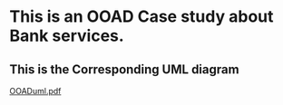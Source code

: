 # This is an OOAD Case study about Bank services.

## This is the Corresponding UML diagram

[OOADuml.pdf](https://github.com/bobbybenny8084/OOAD_CASE_STUDY/files/13787503/OOADuml.pdf)

